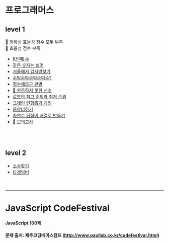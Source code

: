 # 프로그래머스

## level 1

👿 정확성 효율성 점수 모두 부족<br>
🤔 효율성 점수 부족

-   [K번째 수](https://github.com/seoyoung-dev/javascript_codefestival/blob/main/programmers/level%201/K%EB%B2%88%EC%A7%B8%EC%88%98.md)
-   [같은 숫자는 싫어](https://github.com/seoyoung-dev/javascript_codefestival/blob/main/programmers/level%201/%EA%B0%99%EC%9D%80%EC%88%AB%EC%9E%90%EB%8A%94%EC%8B%AB%EC%96%B4.md)
-   [서울에서 김서방찾기](https://github.com/seoyoung-dev/javascript_codefestival/blob/main/programmers/level%201/%EC%84%9C%EC%9A%B8%EC%97%90%EC%84%9C%EA%B9%80%EC%84%9C%EB%B0%A9%EC%B0%BE%EA%B8%B0.md)
-   [수박수박수박수박수?](https://github.com/seoyoung-dev/codingTest/blob/main/programmers/level%201/%EC%88%98%EB%B0%95%EC%88%98%EB%B0%95%EC%88%98%EB%B0%95%EC%88%98%EB%B0%95%EC%88%98%EB%B0%95%EC%88%98%3F.md)
-   [정수제곱근 판별](https://github.com/seoyoung-dev/codingTest/blob/main/programmers/level%201/%EC%A0%95%EC%88%98%EC%A0%9C%EA%B3%B1%EA%B7%BC%ED%8C%90%EB%B3%84.md)
-   [🤔 완주하지 못한 선수](https://github.com/seoyoung-dev/codingTest/blob/main/programmers/level%201/%EC%99%84%EC%A3%BC%ED%95%98%EC%A7%80%EB%AA%BB%ED%95%9C%EC%84%A0%EC%88%98.md)
-   [로또의 최고 순위와 최저 순위](https://github.com/seoyoung-dev/codingTest/blob/main/programmers/level%201/%EB%A1%9C%EB%98%90%EC%9D%98%EC%B5%9C%EA%B3%A0%EC%88%9C%EC%9C%84%EC%99%80%EC%B5%9C%EC%A0%80%EC%88%9C%EC%9C%84.md)
-   [크레인 인형뽑기 게임](https://github.com/seoyoung-dev/codingTest/blob/main/programmers/level%201/%ED%81%AC%EB%A0%88%EC%9D%B8%EC%9D%B8%ED%98%95%EB%BD%91%EA%B8%B0%EA%B2%8C%EC%9E%84.md)
-   [음양더하기](https://github.com/seoyoung-dev/codingTest/blob/main/programmers/level%201/%EC%9D%8C%EC%96%91%EB%8D%94%ED%95%98%EA%B8%B0.md)
-   [자연수 뒤집어 배열로 만들기](https://github.com/seoyoung-dev/codingTest/blob/main/programmers/level%201/%EC%9E%90%EC%97%B0%EC%88%98%EB%92%A4%EC%A7%91%EC%96%B4%EB%B0%B0%EC%97%B4%EB%A1%9C%EB%A7%8C%EB%93%A4%EA%B8%B0.md)
-   [👿 모의고사](https://github.com/seoyoung-dev/codingTest/blob/main/programmers/level%201/%EB%AA%A8%EC%9D%98%EA%B3%A0%EC%82%AC.md)

<br>
<br>

## level 2

-   [소수찾기](https://github.com/seoyoung-dev/codingTest/blob/main/programmers/level%202/%EC%86%8C%EC%88%98%EC%B0%BE%EA%B8%B0.md)
-   [타겟넘버](https://github.com/seoyoung-dev/codingTest/blob/main/programmers/level%202/%ED%83%80%EA%B2%9F%EB%84%98%EB%B2%84.md)
    <br>
    <br>
    <br>

---

# JavaScript CodeFestival

#### JavaScript 100제

#### 문제 출처: 제주코딩베이스캠프 (http://www.paullab.co.kr/codefestival.html)
